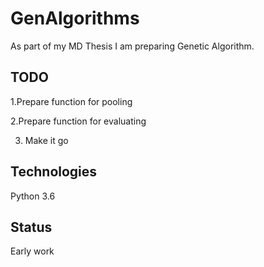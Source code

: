# GenAlgorithms
As part of my MD Thesis I am preparing Genetic Algorithm.

## TODO
1.Prepare function for pooling

2.Prepare function for evaluating

3. Make it go

## Technologies
Python 3.6

## Status
Early work
